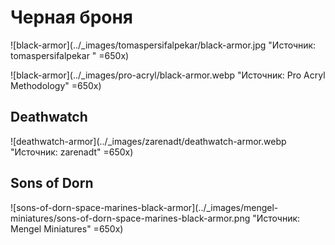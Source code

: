 # Черная броня

![black-armor](../_images/tomaspersifalpekar/black-armor.jpg "Источник: tomaspersifalpekar " =650x)

![black-armor](../_images/pro-acryl/black-armor.webp "Источник: Pro Acryl Methodology" =650x)

## Deathwatch

![deathwatch-armor](../_images/zarenadt/deathwatch-armor.webp "Источник: zarenadt" =650x)

## Sons of Dorn

![sons-of-dorn-space-marines-black-armor](../_images/mengel-miniatures/sons-of-dorn-space-marines-black-armor.png "Источник: Mengel Miniatures" =650x)
